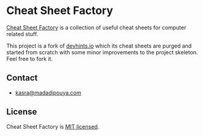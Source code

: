 # Cheat Sheet Factory
[Cheat Sheet Factory](http://cheatsheetfactory.geekyhacker.com) is a collection of useful cheat sheets for computer related stuff.

This project is a fork of [devhints.io](https://devhints.io/) which its cheat sheets are purged and started from scratch with some minor improvements to the project skeleton. Feel free to fork it.


## Contact
* kasra@madadipouya.com

## License

Cheat Sheet Factory is [MIT licensed](./LICENSE).
